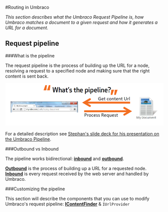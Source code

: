 #Routing in Umbraco

_This section describes what the Umbraco Request Pipeline is, how Umbraco matches a document to a given request and how it generates a URL for a document._

## Request pipeline

###What is the pipeline

The request pipeline is the process of building up the URL for a node, resolving a request to a specified node and making sure that the right content is sent back.

![what is the pipeline](images/what-is-the-pipeline.png)

For a detailed description see [Stephan's slide deck for his presentation on the Umbraco Pipeline](document/TheUmbracoRequestPipeline.pdf).

###Outbound vs Inbound

The pipeline works bidirectional: **[inbound](inbound-pipeline.md)** and **[outbound](outbound-pipeline.md)**.

**[Outbound](outbound-pipeline.md)** is the process of building up a URL for a requested node.  **[Inbound](inbound-pipeline.md)** is every request received by the web server and handled by Umbraco.

###Customizing the pipeline

This section will describe the components that you can use to modify Umbraco's request pipeline: **[IContentFinder](IContentFinder.md)** & `IUrlProvider`
